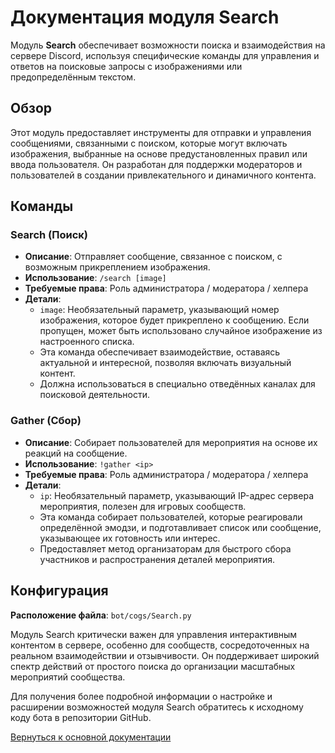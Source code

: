# Документация модуля Search

Модуль **Search** обеспечивает возможности поиска и взаимодействия на сервере Discord, используя специфические команды для управления и ответов на
поисковые запросы с изображениями или предопределённым текстом.

## Обзор

Этот модуль предоставляет инструменты для отправки и управления сообщениями, связанными с поиском, которые могут включать изображения, выбранные на
основе предустановленных правил или ввода пользователя. Он разработан для поддержки модераторов и пользователей в создании привлекательного и
динамичного контента.

## Команды

### Search (Поиск)

- **Описание**: Отправляет сообщение, связанное с поиском, с возможным прикреплением изображения.
- **Использование**: `/search [image]`
- **Требуемые права**: Роль администратора / модератора / хелпера
- **Детали**:
    - `image`: Необязательный параметр, указывающий номер изображения, которое будет прикреплено к сообщению. Если пропущен, может быть использовано
      случайное изображение из настроенного списка.
    - Эта команда обеспечивает взаимодействие, оставаясь актуальной и интересной, позволяя включать визуальный контент.
    - Должна использоваться в специально отведённых каналах для поисковой деятельности.

### Gather (Сбор)

- **Описание**: Собирает пользователей для мероприятия на основе их реакций на сообщение.
- **Использование**: `!gather <ip>`
- **Требуемые права**: Роль администратора / модератора / хелпера
- **Детали**:
    - `ip`: Необязательный параметр, указывающий IP-адрес сервера мероприятия, полезен для игровых сообществ.
    - Эта команда собирает пользователей, которые реагировали определённой эмодзи, и подготавливает список или сообщение, указывающее их готовность или
      интерес.
    - Предоставляет метод организаторам для быстрого сбора участников и распространения деталей мероприятия.

## Конфигурация

**Расположение файла**: `bot/cogs/Search.py`

Модуль Search критически важен для управления интерактивным контентом в сервере, особенно для сообществ, сосредоточенных на реальном взаимодействии и
отзывчивости. Он поддерживает широкий спектр действий от простого поиска до организации масштабных мероприятий сообщества.

Для получения более подробной информации о настройке и расширении возможностей модуля Search обратитесь к исходному коду бота в репозитории GitHub.

[Вернуться к основной документации](https://github.com/overklassniy/Oscar_Dota_Hub_Discord_Bot/blob/master/docs/ru/Документация.md)